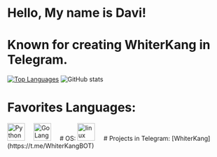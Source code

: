 # Hello, My name is Davi!
# Known for creating WhiterKang in Telegram.

[![Top Languages](https://github-readme-stats.vercel.app/api/top-langs/?username=DaviisDev&disable_animations=false&theme=react&hide=scss,less)](https://github.com/anuraghazra/github-readme-stats)
![GitHub stats](https://github-readme-stats.vercel.app/api?username=DaviisDev&theme=react&disable_animations=false&rank_icon=github&hide=prs,contribs&include_all_commits=true&show_icons=true)
# Favorites Languages:
<img src="https://skillicons.dev/icons?i=py" height="40" alt="Python logo"  />
  <img width="12" />
<img src="https://skillicons.dev/icons?i=go" height="40" alt="GoLang logo"  />
  <img width="12" />
# OS:
<img src="https://skillicons.dev/icons?i=linux" height="40" alt="linux logo"  />
  <img width="12" />
# Projects in Telegram:
[WhiterKang](https://t.me/WhiterKangBOT)
